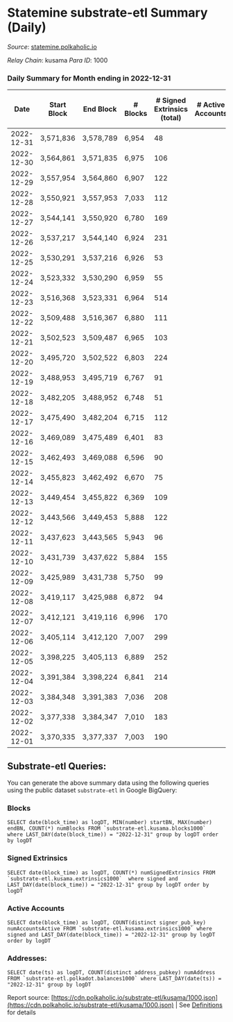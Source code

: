 # Statemine substrate-etl Summary (Daily)

_Source_: [statemine.polkaholic.io](https://statemine.polkaholic.io)

*Relay Chain*: kusama
*Para ID*: 1000



### Daily Summary for Month ending in 2022-12-31


| Date | Start Block | End Block | # Blocks | # Signed Extrinsics (total) | # Active Accounts | # Passive | # New | # Addresses with Balances | # Events | # Transfers | # XCM Transfers In | # XCM Transfers Out |
| ---- | ----------- | --------- | -------- | --------------------------- | ----------------- | --------- | ----- | ------------------------- | -------- | ----------- | ------------------ | ------------------- |
| 2022-12-31 | 3,571,836 | 3,578,789 | 6,954  | 48 |  |  |  | 48,760 | 15,532 | 1,156 ($4.50) | 18 ($9,723.24) | 19 ($3,076.53) |
| 2022-12-30 | 3,564,861 | 3,571,835 | 6,975  | 106 |  |  |  | 48,753 | 16,927 | 2,009 ($1.94) | 57 ($8,258.89) | 41 ($14,933.60) |
| 2022-12-29 | 3,557,954 | 3,564,860 | 6,907  | 122 |  |  |  | 48,740 | 17,141 | 2,252 ($0.16) | 75 ($74,674.70) | 48 ($92,736.24) |
| 2022-12-28 | 3,550,921 | 3,557,953 | 7,033  | 112 |  |  |  | 48,735 | 17,423 | 2,259 ($1,859.02) | 78 ($9,377.09) | 49 ($9,252.64) |
| 2022-12-27 | 3,544,141 | 3,550,920 | 6,780  | 169 |  |  |  | 48,725 | 17,300 | 2,651 ($19.73) | 50 ($9,509.57) | 44 ($7,032.57) |
| 2022-12-26 | 3,537,217 | 3,544,140 | 6,924  | 231 |  |  |  | 48,705 | 17,176 | 2,133 ($0.96) | 30 ($68,855.13) | 14 ($3,492.30) |
| 2022-12-25 | 3,530,291 | 3,537,216 | 6,926  | 53 |  |  |  |  | 15,365 | 1,217 ($0.38) | 7 ($3,599.16) | 6 ($1,424.19) |
| 2022-12-24 | 3,523,332 | 3,530,290 | 6,959  | 55 |  |  |  |  | 15,491 | 1,196 ($2.75) | 9 ($406.61) | 17 ($10,206.32) |
| 2022-12-23 | 3,516,368 | 3,523,331 | 6,964  | 514 |  |  |  |  | 19,674 | 2,558 ($11.97) | 37 ($2,526.27) | 36 ($4,867.53) |
| 2022-12-22 | 3,509,488 | 3,516,367 | 6,880  | 111 |  |  |  |  | 16,805 | 2,270 ($24,643.85) | 32 ($46,008.38) | 23 ($77,925.62) |
| 2022-12-21 | 3,502,523 | 3,509,487 | 6,965  | 103 |  |  |  |  | 16,263 | 1,678 ($24,037.95) | 18 ($1,478.27) | 32 ($35,128.86) |
| 2022-12-20 | 3,495,720 | 3,502,522 | 6,803  | 224 |  |  |  |  | 17,751 | 2,686 ($16.98) | 44 ($42,962.83) | 39 ($73,598.01) |
| 2022-12-19 | 3,488,953 | 3,495,719 | 6,767  | 91 |  |  |  |  | 16,489 | 2,006 ($1.47) | 24 ($2,144.67) | 17 ($46,501.64) |
| 2022-12-18 | 3,482,205 | 3,488,952 | 6,748  | 51 |  |  |  | 48,909 | 14,965 | 1,132 ($0.33) | 7 ($301.10) | 13 ($2,968.46) |
| 2022-12-17 | 3,475,490 | 3,482,204 | 6,715  | 112 |  |  |  | 48,898 | 16,482 | 2,171 ($25.85) | 46 ($15,223.55) | 28 ($9,931.68) |
| 2022-12-16 | 3,469,089 | 3,475,489 | 6,401  | 83 |  |  |  | 48,880 | 14,860 | 1,562 ($28.48) | 14 ($1,063.29) | 9 ($668.26) |
| 2022-12-15 | 3,462,493 | 3,469,088 | 6,596  | 90 |  |  |  | 48,859 | 15,290 | 1,468 ($1.27) | 29 ($14,740.67) | 15 ($3,454.45) |
| 2022-12-14 | 3,455,823 | 3,462,492 | 6,670  | 75 |  |  |  | 48,842 | 15,344 | 1,469 ($10.67) | 27 ($5,522.16) | 22 ($9,174.45) |
| 2022-12-13 | 3,449,454 | 3,455,822 | 6,369  | 109 |  |  |  | 48,835 | 15,455 | 1,922 ($10.56) | 37 ($8,317.71) | 27 ($147,065.02) |
| 2022-12-12 | 3,443,566 | 3,449,453 | 5,888  | 122 |  |  |  | 48,816 | 14,992 | 2,311 ($204.47) | 49 ($3,003.67) | 18 ($1,102.46) |
| 2022-12-11 | 3,437,623 | 3,443,565 | 5,943  | 96 |  |  |  | 48,783 | 14,434 | 1,885 ($55.33) | 22 ($158,586.19) | 20 ($4,134.03) |
| 2022-12-10 | 3,431,739 | 3,437,622 | 5,884  | 155 |  |  |  | 48,764 | 14,846 | 1,882 ($7.02) | 58 ($44,262.17) | 41 ($171,033.84) |
| 2022-12-09 | 3,425,989 | 3,431,738 | 5,750  | 99 |  |  |  | 48,744 | 13,884 | 1,704 ($9.72) | 30 ($2,854.00) | 25 ($19,829.95) |
| 2022-12-08 | 3,419,117 | 3,425,988 | 6,872  | 94 |  |  |  | 48,730 | 16,309 | 1,872 ($1.02) | 34 ($3,252.34) | 18 ($44,282.42) |
| 2022-12-07 | 3,412,121 | 3,419,116 | 6,996  | 170 |  |  |  | 48,717 | 18,464 | 3,156 ($1.41) | 41 ($4,879.75) | 22 ($7,812.75) |
| 2022-12-06 | 3,405,114 | 3,412,120 | 7,007  | 299 |  |  |  | 48,691 | 20,361 | 4,492 ($9.38) | 30 ($12,092.26) | 17 ($1,941.35) |
| 2022-12-05 | 3,398,225 | 3,405,113 | 6,889  | 252 |  |  |  | 48,690 | 18,994 | 3,760 ($3.88) | 41 ($2,019.75) | 34 ($9,882.92) |
| 2022-12-04 | 3,391,384 | 3,398,224 | 6,841  | 214 |  |  |  | 48,650 | 18,630 | 3,707 ($6.96) | 44 ($2,522.04) | 26 ($7,045.09) |
| 2022-12-03 | 3,384,348 | 3,391,383 | 7,036  | 208 |  |  |  | 48,620 | 18,853 | 3,626 ($20.91) | 36 ($1,318.19) | 21 ($9,709.36) |
| 2022-12-02 | 3,377,338 | 3,384,347 | 7,010  | 183 |  |  |  | 48,596 | 18,329 | 3,220 ($1.58) | 32 ($5,959.73) | 23 ($10,196.64) |
| 2022-12-01 | 3,370,335 | 3,377,337 | 7,003  | 190 |  |  |  | 48,575 | 18,329 | 3,170 ($10.47) | 16 ($42,970.65) | 24 ($5,138.86) |

## Substrate-etl Queries:
You can generate the above summary data using the following queries using the public dataset `substrate-etl` in Google BigQuery:


### Blocks
```
SELECT date(block_time) as logDT, MIN(number) startBN, MAX(number) endBN, COUNT(*) numBlocks FROM `substrate-etl.kusama.blocks1000`  where LAST_DAY(date(block_time)) = "2022-12-31" group by logDT order by logDT
```


### Signed Extrinsics
```
SELECT date(block_time) as logDT, COUNT(*) numSignedExtrinsics FROM `substrate-etl.kusama.extrinsics1000`  where signed and LAST_DAY(date(block_time)) = "2022-12-31" group by logDT order by logDT
```


### Active Accounts
```
SELECT date(block_time) as logDT, COUNT(distinct signer_pub_key) numAccountsActive FROM `substrate-etl.kusama.extrinsics1000` where signed and LAST_DAY(date(block_time)) = "2022-12-31" group by logDT order by logDT
```


### Addresses:
```
SELECT date(ts) as logDT, COUNT(distinct address_pubkey) numAddress FROM `substrate-etl.polkadot.balances1000` where LAST_DAY(date(ts)) = "2022-12-31" group by logDT
```



Report source: [https://cdn.polkaholic.io/substrate-etl/kusama/1000.json](https://cdn.polkaholic.io/substrate-etl/kusama/1000.json) | See [Definitions](/DEFINITIONS.md) for details

